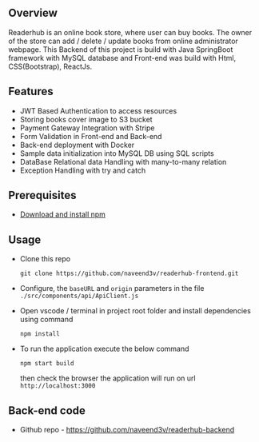 ## Overview

Readerhub is an online book store, where user can buy books. The owner of the store can add / delete / update books from online administrator webpage. This Backend of this project is build with Java SpringBoot framework with MySQL database and Front-end was build with Html, CSS(Bootstrap), ReactJs.

## Features
- JWT Based Authentication to access resources
- Storing books cover image to S3 bucket
- Payment Gateway Integration with Stripe
- Form Validation in Front-end and Back-end
- Back-end deployment with Docker
- Sample data initialization into MySQL DB using SQL scripts
- DataBase Relational data Handling with many-to-many relation
- Exception Handling with try and catch

## Prerequisites
- [Download and install npm](https://docs.npmjs.com/downloading-and-installing-node-js-and-npm)

## Usage
- Clone this repo
  
  `git clone https://github.com/naveend3v/readerhub-frontend.git`

- Configure, the `baseURL` and `origin` parameters in the file 
`./src/components/api/ApiClient.js`
- Open vscode / terminal in project root folder and install dependencies using command
 
    `npm install`

- To run the application execute the below command 

    `npm start build`

    then check the browser the application will run on url `http://localhost:3000`


## Back-end code
- Github repo - https://github.com/naveend3v/readerhub-backend